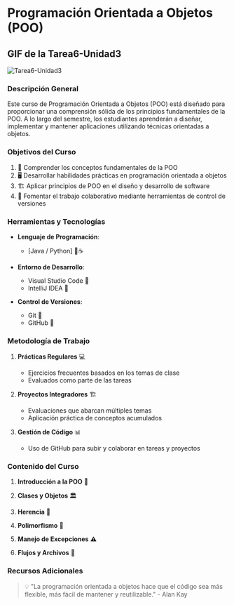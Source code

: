 # Programación Orientada a Objetos (POO)

## GIF de la Tarea6-Unidad3
![Tarea6-Unidad3](gif/Tarea6-Unidad3.gif)

### Descripción General

Este curso de Programación Orientada a Objetos (POO) está diseñado para proporcionar una comprensión sólida de los principios fundamentales de la POO. A lo largo del semestre, los estudiantes aprenderán a diseñar, implementar y mantener aplicaciones utilizando técnicas orientadas a objetos.

### Objetivos del Curso

1. 🎯 Comprender los conceptos fundamentales de la POO
2. 🖥️ Desarrollar habilidades prácticas en programación orientada a objetos
3. 🏗️ Aplicar principios de POO en el diseño y desarrollo de software
4. 🤝 Fomentar el trabajo colaborativo mediante herramientas de control de versiones

### Herramientas y Tecnologías

- **Lenguaje de Programación**:

  - [Java / Python] 🐍☕

- **Entorno de Desarrollo**:

  - Visual Studio Code 📝
  - IntelliJ IDEA 🧠

- **Control de Versiones**:
  - Git 🌿
  - GitHub 🐙

### Metodología de Trabajo

1. **Prácticas Regulares** 💻

   - Ejercicios frecuentes basados en los temas de clase
   - Evaluados como parte de las tareas

2. **Proyectos Integradores** 🏗️

   - Evaluaciones que abarcan múltiples temas
   - Aplicación práctica de conceptos acumulados

3. **Gestión de Código** 📊
   - Uso de GitHub para subir y colaborar en tareas y proyectos

### Contenido del Curso

1. **Introducción a la POO** 🌟

2. **Clases y Objetos** 🏛️

3. **Herencia** 🌳

4. **Polimorfismo** 🔄

5. **Manejo de Excepciones** ⚠️

6. **Flujos y Archivos** 📁

### Recursos Adicionales

> 💡 "La programación orientada a objetos hace que el código sea más flexible, más fácil de mantener y reutilizable." - Alan Kay
